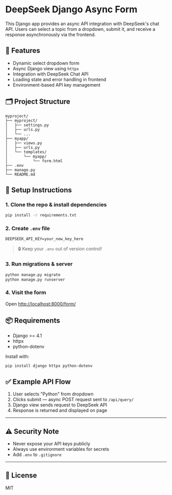 # DeepSeek Django Async Form

This Django app provides an async API integration with DeepSeek's chat API. Users can select a topic from a dropdown, submit it, and receive a response asynchronously via the frontend.

## 🔧 Features

- Dynamic select dropdown form
- Async Django view using `httpx`
- Integration with DeepSeek Chat API
- Loading state and error handling in frontend
- Environment-based API key management

## 🗂 Project Structure

```
myproject/
├── myproject/
│   ├── settings.py
│   ├── urls.py
│   └── ...
├── myapp/
│   ├── views.py
│   ├── urls.py
│   └── templates/
│       └── myapp/
│           └── form.html
├── .env
├── manage.py
└── README.md
```

## 🚀 Setup Instructions

### 1. Clone the repo & install dependencies
```bash
pip install -r requirements.txt
```

### 2. Create `.env` file
```env
DEEPSEEK_API_KEY=your_new_key_here
```

> 🔒 Keep your `.env` out of version control!

### 3. Run migrations & server
```bash
python manage.py migrate
python manage.py runserver
```

### 4. Visit the form
Open [http://localhost:8000/form/](http://localhost:8000/form/)

## 📦 Requirements

- Django >= 4.1
- httpx
- python-dotenv

Install with:
```bash
pip install django httpx python-dotenv
```

## ✅ Example API Flow

1. User selects "Python" from dropdown
2. Clicks submit — async POST request sent to `/api/query/`
3. Django view sends request to DeepSeek API
4. Response is returned and displayed on page

---

## ⚠️ Security Note
- Never expose your API keys publicly
- Always use environment variables for secrets
- Add `.env` to `.gitignore`

---

## 📄 License
MIT
